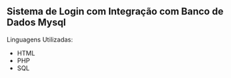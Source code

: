 <h2>Sistema de Login com Integração com Banco de Dados Mysql</h2>

Linguagens Utilizadas:
<ul>
  <li>HTML</li>
  <li>PHP</li>
  <li>SQL</li>
</ul>
